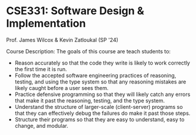 # CSE331: Software Design & Implementation
Prof. James Wilcox &amp; Kevin Zatloukal (SP '24)

Course Description: The goals of this course are teach students to:
- Reason accurately so that the code they write is likely to work correctly the first time it is run.
- Follow the accepted software engineering practices of reasoning, testing, and using the type system so that any reasoning mistakes are likely caught before a user sees them.
- Practice defensive programming so that they will likely catch any errors that make it past the reasoning, testing, and the type system.
- Understand the structure of larger-scale (client-server) programs so that they can effectively debug the failures do make it past those steps.
- Structure their programs so that they are easy to understand, easy to change, and modular.
